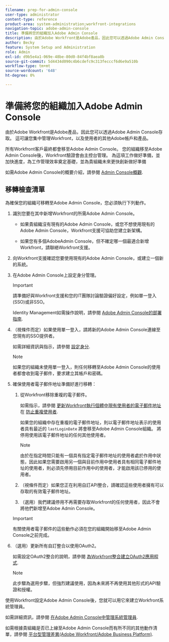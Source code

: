 ```yaml
---
filename: prep-for-admin-console
user-type: administrator
content-type: reference
product-area: system-administration;workfront-integrations
navigation-topic: adobe-admin-console
title: 準備將您的組織加入Adobe Admin Console
description: 由於Adobe Workfront是Adobe產品，因此您可以透過Adobe Admin Console存取。 這可讓您集中管理Workfront，以及使用者的其他Adobe帳戶和產品。
author: Becky
feature: System Setup and Administration
role: Admin
exl-id: d9b5e4a1-069e-48be-80d0-84f4bf8aea8b
source-git-commit: 5d4434d090c4b6cdefc9c313fecccf6d6e9a510b
workflow-type: tm+mt
source-wordcount: '648'
ht-degree: 0%

---
```


# 準備將您的組織加入Adobe Admin Console

<!-- Audited: 12/2023 -->

由於Adobe Workfront是Adobe產品，因此您可以透過Adobe Admin Console存取。 這可讓您集中管理Workfront，以及使用者的其他Adobe帳戶和產品。

所有Workfront客戶最終都會移至Adobe Admin Console。 您的組織移至Adobe Admin Console後，Workfront驗證會由主控台管理。 為這項工作做好準備，並加快進度，為工作管理效率奠定基礎，並為貴組織未來更快創新做好準備

如需Adobe Admin Console的概要介紹，請參閱 [Admin Console概觀](https://helpx.adobe.com/tw/enterprise/using/admin-console.html).

## 移轉檢查清單

為確保您的組織可移轉至Adobe Admin Console，您必須執行下列動作。

1. 識別您要在其中新增Workfront的所需Adobe Admin Console。

   * 如果貴組織沒有現有的Adobe Admin Console，或您不想使用現有的Adobe Admin Console，Workfront支援可協助您建立新架構。

   * 如果您有多個AdobeAdmin Console，但不確定哪一個最適合新增Workfront，請聯絡Workfront支援。

1. 向Workfront支援確認您要使用現有的Adobe Admin Console，或建立一個新的系統。

1. 在Adobe Admin Console上設定身分管理。

   >[!IMPORTANT]
   >
   >請準備好與Workfront支援和您的IT團隊討論驗證偏好設定，例如單一登入(SSO)或非SSO。

   Identity Management如需操作說明，請參閱 [Adobe Admin Console的部署指南](https://helpx.adobe.com/enterprise/using/deployment-planning.html).

1. （視條件而定）如果使用單一登入，請將新的Adobe Admin Console連線至您現有的SSO提供者。

   如需詳細資訊與指示，請參閱 [設定身分](https://helpx.adobe.com/enterprise/using/set-up-identity.html).

   >[!NOTE]
   >
   >如果您的組織未使用單一登入，則任何移轉至Adobe Admin Console的使用者都會收到電子郵件，要求建立其帳戶和密碼。

1. 確保使用者電子郵件地址準備好進行移轉：

   1. 從Workfront移除重複的電子郵件。

      如需指示，請參閱 [更新Workfront執行個體中現有使用者的電子郵件地址](/help/quicksilver/administration-and-setup/manage-workfront/security/prevent-duplicate-users.md#update-email-addresses-of-existing-users-in-your-workfront-instance) 在 [防止重複使用者](/help/quicksilver/administration-and-setup/manage-workfront/security/prevent-duplicate-users.md).

      如果您的組織中存在重複的電子郵件地址，則以電子郵件地址表示的使用者具有最近的 `lastLoginDate` 將會移至Adobe Admin Console組織。 將停用使用該電子郵件地址的任何其他使用者。

      >[!NOTE]
      >
      >由於在指定時間只能有一個具有指定電子郵件地址的使用者處於作用中狀態，因此如果您需要啟用另一個與目前作用中使用者具有相同電子郵件地址的使用者，則必須先停用目前作用中的使用者，才能啟用該已停用的使用者。

   1. （視條件而定）如果您正在利用自訂API整合，請確認這些使用者擁有可以存取的有效電子郵件地址。

   1. （選用）我們建議停用不再需要存取Workfront的任何使用者，因此不會將他們新增至Adobe Admin Console。

   >[!IMPORTANT]
   >
   >有關使用者電子郵件的這些動作必須在您的組織開始移至Adobe Admin Console之前完成。

1. （選用）更新所有自訂整合以使用OAuth2。

   如需設定OAuth2整合的說明，請參閱 [為Workfront整合建立OAuth2應用程式](../../administration-and-setup/configure-integrations/create-oauth-application.md).

   >[!NOTE]
   >
   >此步驟為選用步驟，但強烈建議使用，因為未來將不再使用其他形式的API驗證和授權。

使用Workfront設定Adobe Admin Console後，您就可以用它來建立Workfront系統管理員。

如需詳細資訊，請參閱 [在Adobe Admin Console中管理系統管理員](../../administration-and-setup/add-users/create-and-manage-users/admin-console.md).

如需根據貴組織是否已上線至Adobe Admin Console而有所不同的其他動作清單，請參閱 [平台型管理差異(Adobe Workfront/Adobe Business Platform)](../../administration-and-setup/get-started-wf-administration/actions-in-admin-console.md).
